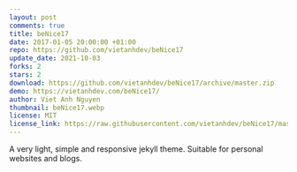 ```yaml
---
layout: post
comments: true
title: beNice17
date: 2017-01-05 20:00:00 +01:00
repo: https://github.com/vietanhdev/beNice17
update_date: 2021-10-03
forks: 2
stars: 2
download: https://github.com/vietanhdev/beNice17/archive/master.zip
demo: https://vietanhdev.com/beNice17/
author: Viet Anh Nguyen
thumbnail: beNice17.webp
license: MIT
license_link: https://raw.githubusercontent.com/vietanhdev/beNice17/master/LICENSE
---
```


A very light, simple and responsive jekyll theme. Suitable for personal websites and blogs.
